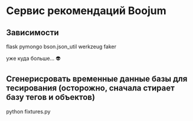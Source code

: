 # Сервис рекомендаций Boojum

## Зависимости

flask
pymongo
bson.json_util
werkzeug
faker

уже куда больше... :alien:


## Сгенерисровать временные данные базы для тесирования (осторожно, сначала стирает базу тегов и объектов)

python fixtures.py